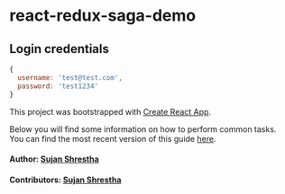 # react-redux-saga-demo

## Login credentials
```javascript
{
  username: 'test@test.com',
  password: 'test1234'
}
```

This project was bootstrapped with [Create React App](https://github.com/facebookincubator/create-react-app).

Below you will find some information on how to perform common tasks.<br>
You can find the most recent version of this guide [here](https://github.com/facebookincubator/create-react-app/blob/master/packages/react-scripts/template/README.md).

#### Author: [Sujan Shrestha](https://twitter.com/shrsujan2007)
#### Contributors: [Sujan Shrestha](https://github.com/shrsujan)
